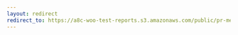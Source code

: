 ```yaml
---
layout: redirect
redirect_to: https://a8c-woo-test-reports.s3.amazonaws.com/public/pr-merge/38852/api/index.html
---
```

